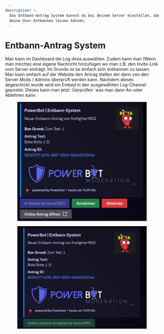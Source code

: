 ```yaml
---
description: >-
  Das Entbann-Antrag System kannst du bei deinem Server einstellen, damit sich
  deine User Entbannen lassen können.
---
```


# Entbann-Antrag System

Man kann im Dashboard die Log-Area auswählen. Zudem kann man (Wenn man möchte) eine eigene Nachricht hinzufügen wo man z.B. den Invite-Link vom Server einträgt. Im Grunde ist es einfach sich entbannen zu lassen. Man kann einfach auf der Website den Antrag stellen der dann von den Server Mods / Admins überprüft werden kann. Nachdem dieses abgeschickt wurde wird ein Embed in den ausgewählten Log-Channel gepostet. Dieses kann man jetzt ´Üerprüfen\` was man dann An-oder Ablehnen kann.

<div align="center">

<figure><img src="../.gitbook/assets/image (1).webp" alt=""><figcaption></figcaption></figure>

</div>

<div align="center">

<figure><img src="../.gitbook/assets/image (2).webp" alt=""><figcaption></figcaption></figure>

</div>
